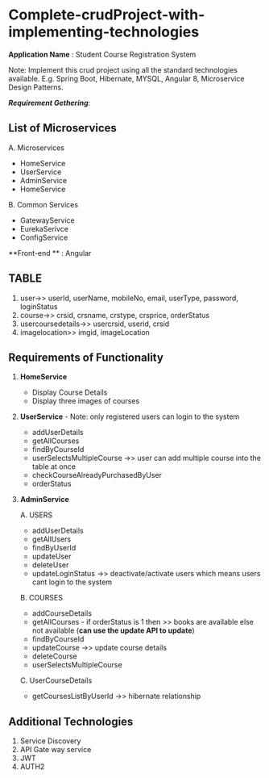 # Complete-crudProject-with-implementing-technologies

**Application Name** : Student Course Registration System 

Note: Implement this crud project using all the standard technologies available. E.g. Spring Boot, Hibernate, MYSQL, Angular 8, Microservice Design Patterns.   

**_Requirement Gethering_**:
	
List of Microservices 
---------------------

A. Microservices 
   -  HomeService 
   -  UserService 
   -  AdminService 
   -  HomeService 
   
B. Common Services
   -  GatewayService 
   -  EurekaSerivce 
   -  ConfigService 

**Front-end ** : Angular

TABLE
-----
1. user->> userId, userName, mobileNo, email, userType, password, loginStatus
2. course->> crsid, crsname, crstype, crsprice, orderStatus
3. usercoursedetails->> usercrsid, userid, crsid
4. imagelocation>> imgid, imageLocation

	
Requirements of Functionality
-----------------------------
1. **HomeService**
	- Display Course Details 
	- Display three images of courses

2. **UserService** - Note: only registered users can login to the system
	- addUserDetails
	- getAllCourses
	- findByCourseId
	- userSelectsMultipleCourse ->> user can add multiple course into the table at once
	- checkCourseAlreadyPurchasedByUser 
	- orderStatus 
	
3. **AdminService**

	A. USERS
	- addUserDetails
	- getAllUsers
	- findByUserId
	- updateUser
	- deleteUser
	- updateLoginStatus ->> deactivate/activate users which means users cant login to the system

	B. COURSES
	- addCourseDetails
	- getAllCourses - if orderStatus is 1 then >> books are available else not available (**can use the update API to update**)
	- findByCourseId
	- updateCourse ->> update course details 
	- deleteCourse
	- userSelectsMultipleCourse
	
	C. UserCourseDetails 
	- getCoursesListByUserId ->> hibernate relationship 
	


Additional Technologies 
------------------------
1. Service Discovery 
2. API Gate way service
3. JWT
4. AUTH2
